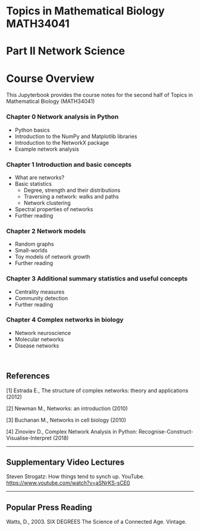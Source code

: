 <!-- #region -->
# Topics in Mathematical Biology MATH34041

# Part II Network Science

# Course Overview

This Jupyterbook provides the course notes for the second half of Topics in Mathematical Biology (MATH34041)

### Chapter 0 Network analysis in Python
   - Python basics
   - Introduction to the NumPy and Matplotlib libraries
   - Introduction to the NetworkX package
   - Example network analysis
     
### Chapter 1 Introduction and basic concepts
   - What are networks?
   - Basic statistics 
      - Degree, strength and their distributions
      - Traversing a network: walks and paths
      - Network clustering  
   - Spectral properties of networks
   - Further reading

### Chapter 2 Network models
   - Random graphs
   - Small-worlds
   - Toy models of network growth
   - Further reading

### Chapter 3 Additional summary statistics and useful concepts
   - Centrality measures
   - Community detection
   - Further reading

### Chapter 4 Complex networks in biology
   - Network neuroscience
   - Molecular networks
   - Disease networks
     
<br>

## References
[1] Estrada E., The structure of complex networks: theory and applications (2012)

[2] Newman M., Networks: an introduction (2010)

[3] Buchanan M., Networks in cell biology (2010)

[4] Zinoviev D., Complex Network Analysis in Python: Recognise-Construct-Visualise-Interpret (2018)


------
## Supplementary Video Lectures
Steven Strogatz: How things tend to synch up. YouTube. https://www.youtube.com/watch?v=aSNrKS-sCE0


------
## Popular Press Reading
Watts, D., 2003. SIX DEGREES The Science of a Connected Age. Vintage.
